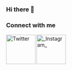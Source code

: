 ### Hi there 👋

<!--
**bolddragon21/bolddragon21** is a ✨ _special_ ✨ repository because its `README.md` (this file) appears on your GitHub profile.

Here are some ideas to get you started:

- 🔭 I’m currently working on ...
- 🌱 I’m currently learning ... python & web-dev
- 👯 I’m looking to collaborate on ...
- 🤔 I’m looking for help with ...
- 💬 Ask me about ...
- 📫 How to reach me: ...
- 😄 Pronouns: ...
- ⚡ Fun fact: ... i reallt like a challenge
-->
### Connect with me
[<img align="left" alt="Twitter" width="80" src="https://github.com/melanieshi0120/melanieshi0120/blob/master/linkedin.ico" />](https://twitter.com/krishmohan3)
[<img align="left" alt="_Instagram_" width="80" src="https://github.com/melanieshi0120/melanieshi0120/blob/master/medium.ico" />](https://www.instagram.com/_.dkrishm/)

<br />
